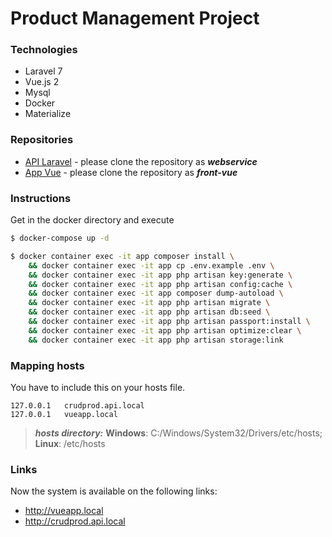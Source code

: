 # Product Management Project 

### Technologies
 - Laravel 7
 - Vue.js 2
 - Mysql
 - Docker
 - Materialize

### Repositories
 - [API Laravel](https://github.com/felipemeddeiros/product-management-webservice) - please clone the repository as ***webservice***
 - [App Vue](https://github.com/felipemeddeiros/product-management-front-vue) - please clone the repository as ***front-vue***

### Instructions

Get in the docker directory and execute
```sh
$ docker-compose up -d
```

```sh
$ docker container exec -it app composer install \
	&& docker container exec -it app cp .env.example .env \
	&& docker container exec -it app php artisan key:generate \
	&& docker container exec -it app php artisan config:cache \
	&& docker container exec -it app composer dump-autoload \
	&& docker container exec -it app php artisan migrate \
	&& docker container exec -it app php artisan db:seed \
	&& docker container exec -it app php artisan passport:install \
	&& docker container exec -it app php artisan optimize:clear \
	&& docker container exec -it app php artisan storage:link
```

### Mapping hosts

You have to include this on your hosts file.
```text
127.0.0.1	crudprod.api.local
127.0.0.1	vueapp.local
```

>***hosts directory:***
**Windows**: C:/Windows/System32/Drivers/etc/hosts;
**Linux**: /etc/hosts

### Links

Now the system is available on the following links: 
 - http://vueapp.local
 - http://crudprod.api.local